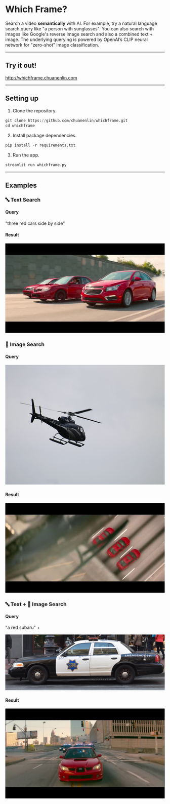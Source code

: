 # Which Frame?

Search a video **semantically** with AI. For example, try a natural language search query like "a person with sunglasses". You can also search with images like Google's reverse image search and also a combined text + image. The underlying querying is powered by OpenAI’s CLIP neural network for "zero-shot" image classification.

---

## Try it out!

http://whichframe.chuanenlin.com

---

## Setting up

1.  Clone the repository.

```python
git clone https://github.com/chuanenlin/whichframe.git
cd whichframe
```

2.  Install package dependencies.

```python
pip install -r requirements.txt
```

3.  Run the app.

```python
streamlit run whichframe.py
```

---

## Examples

### 🔤 Text Search

#### Query

"three red cars side by side"

#### Result

![three-red-cars-side-by-side](examples/three-red-cars-side-by-side.jpeg)

### 🌅 Image Search

#### Query

![police-car-query](examples/helicopter-query.jpeg)

#### Result

![police-car-result](examples/helicopter-result.jpeg)

### 🔤 Text + 🌅 Image Search

#### Query

"a red subaru" +

![police-car-query](examples/police-car-query.jpeg)

#### Result

![subaru-and-police-car-result](examples/subaru-and-police-car-result.jpeg)
